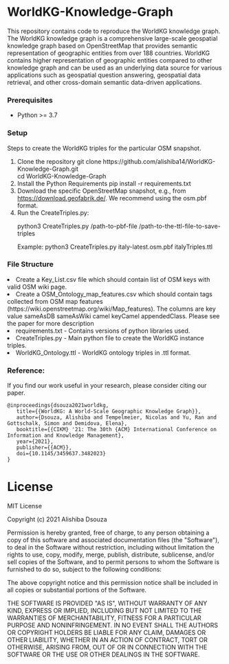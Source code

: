 # WorldKG-Knowledge-Graph 

This repository contains code to reproduce the WorldKG knowledge graph. 
The WorldKG knowledge graph is a comprehensive large-scale geospatial knowledge graph based on OpenStreetMap that provides semantic representation of geographic entities from over 188 countries. WorldKG contains higher representation of geographic entities compared to other knowledge graph and can be used as an underlying data source for various applications such as geospatial question answering, geospatial data retrieval, and other cross-domain semantic data-driven applications.

<h3>Prerequisites</h3>
<ul>
	<li>Python >= 3.7</li>
</ul>


<h3>Setup</h3>
<p>Steps to create the WorldKG triples for the particular OSM snapshot.</p>
<ol>
    <li>Clone the repository
		git clone https://github.com/alishiba14/WorldKG-Knowledge-Graph.git<br>
		cd WorldKG-Knowledge-Graph
	</li>
    <li>Install the Python Requirements
		pip install -r requirements.txt
	</li>


<li>Download the specific OpenStreetMap snapshot, e.g., from <a href="https://download.geofabrik.de/" target="_blank">https://download.geofabrik.de/</a>. We recommend using the osm.pbf format.</li>

<li>Run the CreateTriples.py:

python3 CreateTriples.py /path-to-pbf-file /path-to-the-ttl-file-to-save-triples 

Example: python3 CreateTriples.py italy-latest.osm.pbf italyTriples.ttl</li>
</ol>

<h3>File Structure</h3>

<li>Create a Key_List.csv file which should contain list of OSM keys with valid OSM wiki page.</li>
<li>Create a OSM_Ontology_map_features.csv which should contain tags collected from OSM map features (https://wiki.openstreetmap.org/wiki/Map_features). The columns are key	value	sameAsDB	sameAsWiki	camel	keyCamel	appendedClass. Please see the paper for more description</li>
<li>requirements.txt - Contains versions of python libraries used.</li>
<li>CreateTriples.py - Main python file to create the WorldKG instance triples.</li>
<li>WorldKG_Ontology.ttl - WorldKG ontology triples in .ttl format.</li>

### Reference:
If you find our work useful in your research, please consider citing our paper.

```
@inproceedings{dsouza2021worldkg,
   title={{WorldKG: A World-Scale Geographic Knowledge Graph}},
   author={Dsouza, Alishiba and Tempelmeier, Nicolas and Yu, Ran and Gottschalk, Simon and Demidova, Elena},
   booktitle={{CIKM} '21: The 30th {ACM} International Conference on Information and Knowledge Management},
   year={2021},
   publisher={{ACM}},
   doi={10.1145/3459637.3482023}
}
```

# License
MIT License

Copyright (c) 2021 Alishiba Dsouza

Permission is hereby granted, free of charge, to any person obtaining a copy
of this software and associated documentation files (the "Software"), to deal
in the Software without restriction, including without limitation the rights
to use, copy, modify, merge, publish, distribute, sublicense, and/or sell
copies of the Software, and to permit persons to whom the Software is
furnished to do so, subject to the following conditions:

The above copyright notice and this permission notice shall be included in all
copies or substantial portions of the Software.

THE SOFTWARE IS PROVIDED "AS IS", WITHOUT WARRANTY OF ANY KIND, EXPRESS OR
IMPLIED, INCLUDING BUT NOT LIMITED TO THE WARRANTIES OF MERCHANTABILITY,
FITNESS FOR A PARTICULAR PURPOSE AND NONINFRINGEMENT. IN NO EVENT SHALL THE
AUTHORS OR COPYRIGHT HOLDERS BE LIABLE FOR ANY CLAIM, DAMAGES OR OTHER
LIABILITY, WHETHER IN AN ACTION OF CONTRACT, TORT OR OTHERWISE, ARISING FROM,
OUT OF OR IN CONNECTION WITH THE SOFTWARE OR THE USE OR OTHER DEALINGS IN THE
SOFTWARE.
